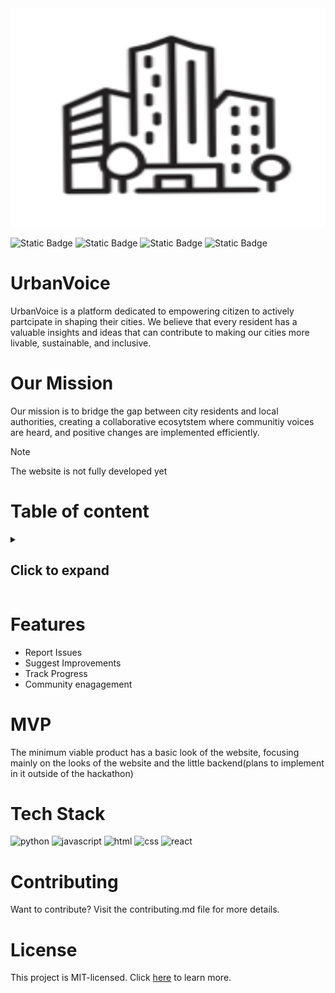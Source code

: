 <div text-align:center;background-color:white;width:100%;">
    <img src="src/img/logo.svg" alt="logo" width="100%" height="350" style="border-radius=50%;">
 </div> 
<p text-align: center;>
    
  ![Static Badge](https://img.shields.io/badge/Hackathon-HackRPI-red?style=for-the-badge&labelColor=brown)
  ![Static Badge](https://img.shields.io/badge/UrbanUpgrade-blue?style=for-the-badge)
![Static Badge](https://img.shields.io/badge/Cities-yellow?style=for-the-badge)
![Static Badge](https://img.shields.io/badge/License-MIT-blue?style=for-the-badge)


</p>

  # UrbanVoice
  UrbanVoice is a platform dedicated to empowering citizen to actively partcipate in shaping their cities. We believe that every resident has a valuable insights and ideas that can contribute to making our cities more livable, sustainable, and inclusive.

  # Our Mission
  Our mission is to bridge the gap between city residents and local authorities, creating a collaborative ecosytstem where communitiy voices are heard, and positive changes are implemented efficiently. 

  >[!NOTE]
>The website is not fully developed yet



# Table of content

<details>
    <summary><h2>Click to expand</h2></summary>
    <ol>
   <li> <a href="#Features">Features</a></li>
   <li><a href="#MVP">MVP</a></li>
   <li><a href="#Tech Stack">Tech Stack</a></li>
   <li><a href="#Contributing">Contributing</a></li>
   <li> <a href="#License">License</a> </li>
    </ol>
    
    
</details>


# Features
- Report Issues
- Suggest Improvements
- Track Progress
- Community enagagement


#  MVP
The minimum viable product has a basic look of the website, focusing mainly on the looks of the website and the little backend(plans to implement in it outside of the hackathon)

# Tech Stack 

<img src="https://img.shields.io/badge/python-yellow?style=for-the-badge&logo=python&logoSize=auto" alt="python">
<img src="https://img.shields.io/badge/javascript-purple?style=for-the-badge&logo=javascript&logoSize=auto" alt="javascript">
<img src="https://img.shields.io/badge/HTML-blue?style=for-the-badge&logo=html5&logoSize=auto" alt="html"> 
<img src="https://img.shields.io/badge/CSS-pink?style=for-the-badge&logo=css3&logoColor=%231572B6&logoSize=auto" alt="css">
<img src="https://img.shields.io/badge/React-gray?style=for-the-badge&logo=react&logoSize=auto" alt="react">




# Contributing 

Want to contribute? Visit the contributing.md file for more details. 

# License 

This project is MIT-licensed. Click [here](#license.md) to learn more. 


